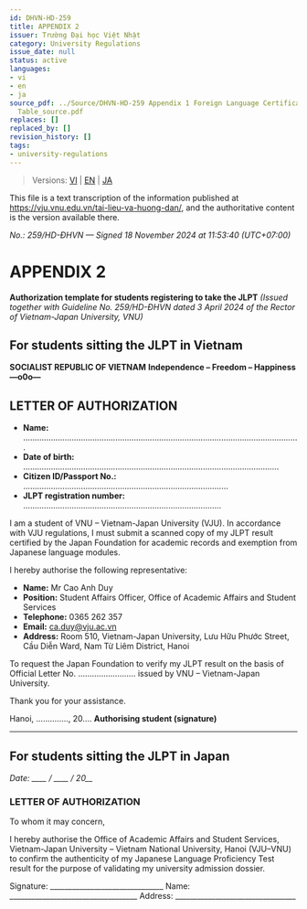 ```yaml
---
id: DHVN-HD-259
title: APPENDIX 2
issuer: Trường Đại học Việt Nhật
category: University Regulations
issue_date: null
status: active
languages:
- vi
- en
- ja
source_pdf: ../Source/DHVN-HD-259 Appendix 1 Foreign Language Certificate Equivalency
  Table_source.pdf
replaces: []
replaced_by: []
revision_history: []
tags:
- university-regulations
---
```

> Versions: [VI](../Vietnamese/DHVN-HD-259%20Ph%E1%BB%A5%20l%E1%BB%A5c%201%20B%E1%BA%A3ng%20tham%20chi%E1%BA%BFu%20quy%20%C4%91%E1%BB%95i%20ch%E1%BB%A9ng%20ch%E1%BB%89%20ngo%E1%BA%A1i%20ng%E1%BB%AF_source.md) | [EN](DHVN-HD-259%20Appendix%202%20JLPT%20Authorization%20Letter%20Template.md) | [JA](../Japanese/DHVN-HD-259%20%E5%A4%96%E5%9B%BD%E8%AA%9E%E8%A8%BC%E6%98%8E%E6%9B%B8%E6%B4%BB%E7%94%A8%E6%8C%87%E9%87%9D%20VJU2020-VJU2021.md)

This file is a text transcription of the information published at https://vju.vnu.edu.vn/tai-lieu-va-huong-dan/, and the authoritative content is the version available there.

*No.: 259/HD-ĐHVN — Signed 18 November 2024 at 11:53:40 (UTC+07:00)*

# APPENDIX 2

**Authorization template for students registering to take the JLPT**
*(Issued together with Guideline No. 259/HD-ĐHVN dated 3 April 2024 of the Rector of Vietnam-Japan University, VNU)*

## For students sitting the JLPT in Vietnam

**SOCIALIST REPUBLIC OF VIETNAM**
**Independence – Freedom – Happiness**
**—o0o—**

## LETTER OF AUTHORIZATION

- **Name:** ........................................................................................................................
- **Date of birth:** ...............................................................................................................
- **Citizen ID/Passport No.:** .........................................................................................
- **JLPT registration number:** ......................................................................................

I am a student of VNU – Vietnam-Japan University (VJU). In accordance with VJU regulations, I must submit a scanned copy of my JLPT result certified by the Japan Foundation for academic records and exemption from Japanese language modules.

I hereby authorise the following representative:

- **Name:** Mr Cao Anh Duy
- **Position:** Student Affairs Officer, Office of Academic Affairs and Student Services
- **Telephone:** 0365 262 357
- **Email:** ca.duy@vju.ac.vn
- **Address:** Room 510, Vietnam-Japan University, Lưu Hữu Phước Street, Cầu Diễn Ward, Nam Từ Liêm District, Hanoi

To request the Japan Foundation to verify my JLPT result on the basis of Official Letter No. ......................... issued by VNU – Vietnam-Japan University.

Thank you for your assistance.

Hanoi, .............., 20....
**Authorising student (signature)**

---

## For students sitting the JLPT in Japan

*Date: ____ / ____ / 20__*

### LETTER OF AUTHORIZATION

To whom it may concern,

I hereby authorise the Office of Academic Affairs and Student Services, Vietnam-Japan University – Vietnam National University, Hanoi (VJU–VNU) to confirm the authenticity of my Japanese Language Proficiency Test result for the purpose of validating my university admission dossier.

Signature: _______________________________
Name: ___________________________________
Address: _________________________________

